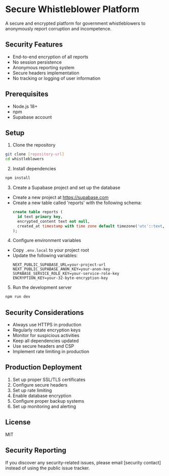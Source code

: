# Secure Whistleblower Platform

A secure and encrypted platform for government whistleblowers to anonymously report corruption and incompetence.

## Security Features

- End-to-end encryption of all reports
- No session persistence
- Anonymous reporting system
- Secure headers implementation
- No tracking or logging of user information

## Prerequisites

- Node.js 18+ 
- npm
- Supabase account

## Setup

1. Clone the repository

```bash
git clone [repository-url]
cd whistleblowers
```

2. Install dependencies

```bash
npm install
```

3. Create a Supabase project and set up the database
- Create a new project at https://supabase.com
- Create a new table called 'reports' with the following schema:
  ```sql
  create table reports (
    id text primary key,
    encrypted_content text not null,
    created_at timestamp with time zone default timezone('utc'::text, now()) not null
  );
  ```

4. Configure environment variables
- Copy `.env.local` to your project root
- Update the following variables:
  ```
  NEXT_PUBLIC_SUPABASE_URL=your-project-url
  NEXT_PUBLIC_SUPABASE_ANON_KEY=your-anon-key
  SUPABASE_SERVICE_ROLE_KEY=your-service-role-key
  ENCRYPTION_KEY=your-32-byte-encryption-key
  ```

5. Run the development server

```bash
npm run dev
```

## Security Considerations

- Always use HTTPS in production
- Regularly rotate encryption keys
- Monitor for suspicious activities
- Keep all dependencies updated
- Use secure headers and CSP
- Implement rate limiting in production

## Production Deployment

1. Set up proper SSL/TLS certificates
2. Configure secure headers
3. Set up rate limiting
4. Enable database encryption
5. Configure proper backup systems
6. Set up monitoring and alerting

## License

MIT

## Security Reporting

If you discover any security-related issues, please email [security contact] instead of using the public issue tracker.
